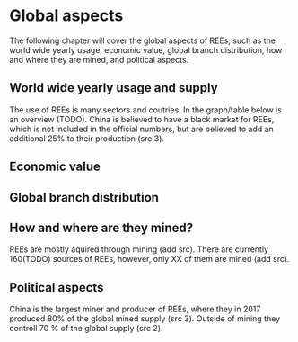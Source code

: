 <!--
- Global aspects
    - World wide yearly usage
    - Economic value
    - Global branch ditribution
    - Where are they mined?
        - From 160(?) different minerals/clays
    - Political aspects
        - China controlls 70 % of global supply
-->

# Global aspects

The following chapter will cover the global aspects of REEs, such as the world wide yearly usage, economic value, global branch distribution, how and where they are mined, and political aspects.

## World wide yearly usage and supply

The use of REEs is many sectors and coutries. In the graph/table below is an overview (TODO). China is believed to have a black market for REEs, which is not included in the official numbers, but are believed to add an additional 25% to their production (src 3).

## Economic value

## Global branch distribution

## How and where are they mined?

REEs are mostly aquired through mining (add src). There are currently 160(TODO) sources of REEs, however, only XX of them are mined (add src).

## Political aspects

China is the largest miner and producer of REEs, where they in 2017 produced 80% of the global mined supply (src 3). Outside of mining they controll 70 % of the global supply (src 2).